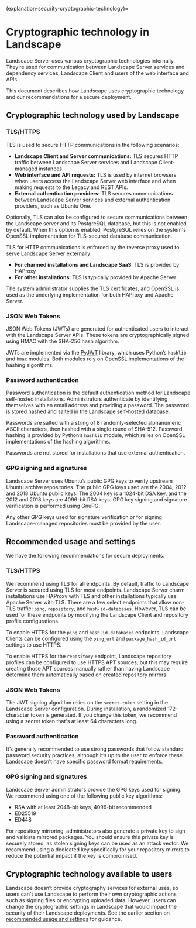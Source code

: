 (explanation-security-cryptographic-technology)=
# Cryptographic technology in Landscape

Landscape Server uses various cryptographic technologies internally. They’re used for communication between Landscape Server services and dependency services, Landscape Client and users of the web interface and APIs.

This document describes how Landscape uses cryptographic technology and our recommendations for a secure deployment.

## Cryptographic technology used by Landscape

### TLS/HTTPS

TLS is used to secure HTTP communications in the following scenarios:

* **Landscape Client and Server communications:** TLS secures HTTP traffic between Landscape Server services and Landscape Client-managed instances.
* **Web interface and API requests:** TLS is used by internet browsers when users access the Landscape Server web interface and when making requests to the Legacy and REST APIs.
* **External authentication providers:** TLS secures communications between Landscape Server services and external authentication providers, such as Ubuntu One.

Optionally, TLS can also be configured to secure communications between the Landscape server and its PostgreSQL database, but this is not enabled by default. When this option is enabled, PostgreSQL relies on the system's OpenSSL implementation for TLS-secured database communication.

TLS for HTTP communications is enforced by the reverse proxy used to serve Landscape Server externally:

* **For charmed installations and Landscape SaaS**: TLS is provided by HAProxy
* **For other installations**: TLS is typically provided by Apache Server

The system administrator supplies the TLS certificates, and OpenSSL is used as the underlying implementation for both HAProxy and Apache Server.

### JSON Web Tokens

JSON Web Tokens (JWTs) are generated for authenticated users to interact with the Landscape Server APIs. These tokens are cryptographically signed using HMAC with the SHA-256 hash algorithm.

JWTs are implemented via the [PyJWT](https://pypi.org/project/PyJWT/) library, which uses Python’s `hashlib` and `hmac` modules. Both modules rely on OpenSSL implementations of the hashing algorithms.

### Password authentication

Password authentication is the default authentication method for Landscape self-hosted installations. Administrators authenticate by identifying themselves with an email address and providing a password. The password is stored hashed and salted in the Landscape self-hosted database.

Passwords are salted with a string of 8 randomly-selected alphanumeric ASCII characters, then hashed with a single round of SHA-512. Password hashing is provided by Python’s `hashlib` module, which relies on OpenSSL implementations of the hashing algorithms.

Passwords are not stored for installations that use external authentication.

### GPG signing and signatures

Landscape Server uses Ubuntu’s public GPG keys to verify upstream Ubuntu archive repositories. The public GPG keys used are the 2004, 2012 and 2018 Ubuntu public keys. The 2004 key is a 1024-bit DSA key, and the 2012 and 2018 keys are 4096-bit RSA keys. GPG key signing and signature verification is performed using GnuPG.

Any other GPG keys used for signature verification or for signing Landscape-managed repositories must be provided by the user.

## Recommended usage and settings

We have the following recommendations for secure deployments.

### TLS/HTTPS

We recommend using TLS for all endpoints. By default, traffic to Landscape Server is secured using TLS for most endpoints. Landscape Server charm installations use HAProxy with TLS and other installations typically use Apache Server with TLS. There are a few select endpoints that allow non-TLS traffic: `ping`, `repository`, and `hash-id-databases`. However, TLS can be used for these endpoints by modifying the Landscape Client and repository profile configurations.

To enable HTTPS for the `ping` and `hash-id-databases` endpoints, Landscape Clients can be configured using the `ping_url` and `package_hash_id_url` settings to use HTTPS.

To enable HTTPS for the `repository` endpoint, Landscape repository profiles can be configured to use HTTPS APT sources, but this may require creating those APT sources manually rather than having Landscape determine them automatically based on created repository mirrors.

### JSON Web Tokens

The JWT signing algorithm relies on the `secret-token` setting in the Landscape Server configuration. During installation, a randomized 172-character token is generated. If you change this token, we recommend using a secret token that's at least 64 characters long.

### Password authentication

It’s generally recommended to use strong passwords that follow standard password security practices, although it’s up to the user to enforce these. Landscape doesn’t have specific password format requirements.

### GPG signing and signatures

Landscape Server administrators provide the GPG keys used for signing. We recommend using one of the following public key algorithms:

* RSA with at least 2048-bit keys, 4096-bit recommended
* ED25519
* ED448

For repository mirroring, administrators also generate a private key to sign and validate mirrored packages. You should ensure this private key is securely stored, as stolen signing keys can be used as an attack vector. We recommend using a dedicated key specifically for your repository mirrors to reduce the potential impact if the key is compromised.

## Cryptographic technology available to users

Landscape doesn’t provide cryptography services for external uses, so users can't use Landscape to perform their own cryptographic actions, such as signing files or encrypting uploaded data. However, users can change the cryptographic settings in Landscape that would impact the security of their Landscape deployments. See the earlier section on [recommended usage and settings](#recommended-usage-and-settings) for guidance.

